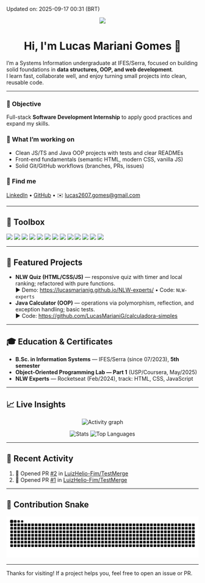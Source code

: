 <!-- This line is auto-edited by an Action -->
<!--UPDATE--> Updated on: 2025-09-17 00:31 (BRT)

<p align="center">
  <img src="https://readme-typing-svg.demolab.com?font=Fira+Code&size=22&pause=1200&center=true&vCenter=true&width=980&lines=SI+Undergrad+%40+IFES+Serra+(5th+semester);Full-Stack+Internship+Track;HTML+%2F+CSS+%2F+JavaScript+%2F+Java+%2F+SQL" />
</p>

<h1 align="center">Hi, I'm <b>Lucas Mariani Gomes</b> 👋</h1>

I’m a Systems Information undergraduate at IFES/Serra, focused on building solid foundations in **data structures, OOP, and web development**.  
I learn fast, collaborate well, and enjoy turning small projects into clean, reusable code.

---

### 🎯 Objective
Full-stack **Software Development Internship** to apply good practices and expand my skills.

### 🧭 What I’m working on
- Clean JS/TS and Java OOP projects with tests and clear READMEs  
- Front-end fundamentals (semantic HTML, modern CSS, vanilla JS)  
- Solid Git/GitHub workflows (branches, PRs, issues)

### 🔗 Find me
[LinkedIn](https://www.linkedin.com/in/lucas-mariani-gomes-34377a231) • [GitHub](https://github.com/LucasMarianiG) • ✉️ lucas2607.gomes@gmail.com

---

## 🧰 Toolbox
<p>
  <img height="28" src="https://img.shields.io/badge/Java-007396?logo=java&logoColor=white"/>
  <img height="28" src="https://img.shields.io/badge/JavaScript-F7DF1E?logo=javascript&logoColor=000"/>
  <img height="28" src="https://img.shields.io/badge/TypeScript-3178C6?logo=typescript&logoColor=white"/>
  <img height="28" src="https://img.shields.io/badge/Python-3776AB?logo=python&logoColor=white"/>
  <img height="28" src="https://img.shields.io/badge/C%23-239120?logo=csharp&logoColor=white"/>
  <img height="28" src="https://img.shields.io/badge/HTML5-E34F26?logo=html5&logoColor=white"/>
  <img height="28" src="https://img.shields.io/badge/CSS3-1572B6?logo=css3&logoColor=white"/>
  <img height="28" src="https://img.shields.io/badge/SQL-336791?logo=postgresql&logoColor=white"/>
  <img height="28" src="https://img.shields.io/badge/AWS-(basics)-232F3E?logo=amazonaws&logoColor=white"/>
  <img height="28" src="https://img.shields.io/badge/Git-F05032?logo=git&logoColor=white"/>
  <img height="28" src="https://img.shields.io/badge/GitHub-181717?logo=github&logoColor=white"/>
  <img height="28" src="https://img.shields.io/badge/Linux-000000?logo=linux&logoColor=white"/>
  <img height="28" src="https://img.shields.io/badge/Windows-0078D6?logo=windows&logoColor=white"/>
</p>


---

## 🧪 Featured Projects
- **NLW Quiz (HTML/CSS/JS)** — responsive quiz with timer and local ranking; refactored with pure functions.  
  ▶ Demo: https://lucasmarianig.github.io/NLW-experts/ • Code: `NLW-experts`
- **Java Calculator (OOP)** — operations via polymorphism, reflection, and exception handling; basic tests.  
  ▶ Code: https://github.com/LucasMarianiG/calculadora-simples

---

## 🎓 Education & Certificates
- **B.Sc. in Information Systems** — IFES/Serra (since 07/2023), **5th semester**  
- **Object-Oriented Programming Lab — Part 1** (USP/Coursera, May/2025)  
- **NLW Experts** — Rocketseat (Feb/2024), track: HTML, CSS, JavaScript

---

## 📈 Live Insights
<p align="center">
  <img src="https://github-readme-activity-graph.vercel.app/graph?username=LucasMarianiG&theme=github-dark&hide_border=true" alt="Activity graph"/>
</p>

<p align="center">
  <img src="https://github-readme-stats.vercel.app/api?username=LucasMarianiG&show_icons=true&theme=github_dark&hide_border=true&include_all_commits=true&count_private=true" alt="Stats"/>
  <img src="https://github-readme-stats.vercel.app/api/top-langs/?username=LucasMarianiG&layout=compact&langs_count=8&theme=github_dark&hide_border=true" alt="Top Languages"/>
</p>

<!--
## 🏆 Trophies
<p align="center">
  <img src="https://github-profile-trophy.vercel.app/?username=LucasMarianiG&theme=onedark&no-frame=true&no-bg=true&row=1&column=6" alt="Trophies"/>
</p>
-->

---

## 🔔 Recent Activity
<!--START_SECTION:activity-->
1. 💪 Opened PR [#2](https://github.com//LuizHelio-Fim/TestMerge/pull/2) in [LuizHelio-Fim/TestMerge](https://github.com//LuizHelio-Fim/TestMerge)
2. 💪 Opened PR [#1](https://github.com//LuizHelio-Fim/TestMerge/pull/1) in [LuizHelio-Fim/TestMerge](https://github.com//LuizHelio-Fim/TestMerge)
<!--END_SECTION:activity-->

---

## 🐍 Contribution Snake
![snake](https://raw.githubusercontent.com/LucasMarianiG/LucasMarianiG/output/snake-dark.svg)

---

Thanks for visiting! If a project helps you, feel free to open an issue or PR.
